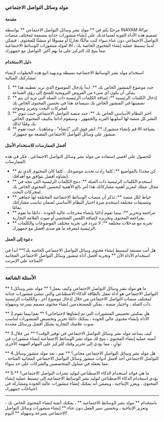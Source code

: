 ### مولد وسائل التواصل الاجتماعي

#### مقدمة
مرحبًا بكم في ** مولد نشر وسائل التواصل الاجتماعي ** بواسطة INAYAM AI!تم تصميم هذه الأداة القوية لمساعدتك على إنشاء منشورات جذابة مصممة لمختلف منصات التواصل الاجتماعي دون عناء.سواء كنت مالكًا تجاريًا أو مسوقًا أو منشئًا للمحتوى ، فيمكن لمولد منشورات الوسائط الاجتماعية AI لدينا تبسيط عملية إنشاء المحتوى الخاصة بك ، مما يتيح لك التركيز على ما يهم أكثر: التواصل مع جمهورك.

#### دليل الاستخدام
استخدام مولد نشر الوسائط الاجتماعية بسيطة وبديهية.اتبع هذه الخطوات لإنشاء مشاركتك المثالية:

1. ** حدد موضوع المنشور الخاص بك **: ابدأ بإدخال الموضوع الذي تريد تغطيته.هذا يمكن أن يكون أي شيء من العروض الترويجية للمنتج إلى رؤى الصناعة.
2. ** إدخال الكلمات الرئيسية **: إضافة الكلمات الرئيسية ذات الصلة التي تريد أن يتم تضمينها في المنشور الخاص بك.سيساعد هذا في تحسين المحتوى الخاص بك لمحركات البحث وتعزيز وضوحه.
3. ** اختر النظام الأساسي الخاص بك **: حدد منصة التواصل الاجتماعي حيث تنوي النشر.كل منصة لها أسلوبها الفريد والجمهور ، وستقوم أدائنا بتكييف المحتوى الخاص بك وفقًا لذلك.
4. ** قم بإنشاء منشورك **: انقر فوق الزر "إنشاء" ، وشاهدنا ، حيث تقوم AI بصياغة منشور على وسائل التواصل الاجتماعي المقنعة مع جمهورك.

#### أفضل الممارسات للاستخدام الأمثل
للحصول على أقصى استفادة من مولد نشر وسائل التواصل الاجتماعي ، فكر في هذه الممارسات:

- ** كن محددًا بالمواضيع **: كلما زادت تحديد موضوعك ، كلما كان المحتوى الذي تم إنشاؤه أفضل يتوافق مع أهدافك.
- ** استخدم الكلمات الرئيسية ذات الصلة **: دمج الكلمات الرئيسية التي تتجه في مجال عملك لتعزيز أهمية مشاركاتك.هذا أمر بالغ الأهمية لتحسين المحتوى الخاص بك لمحركات البحث.
- ** خياط لكل منصة **: تذكر أن منصات الوسائط الاجتماعية المختلفة لها جماهير وتنسيقات مختلفة.استخدم ميزة اختيار النظام الأساسي لضمان تناسب مشاركتك تمامًا.
- ** مراجعة وتحرير **: بينما تقوم أدائنا بإنشاء مخرجات عالية الجودة ، دائمًا ما تقوم بمراجعة المحتوى وتحريره لإضافة اللمس الشخصي أو صوت العلامة التجارية.
- ** تجربة مع مدخلات مختلفة **: لا تتردد في تجربة مختلف الموضوعات والكلمات الرئيسية لمعرفة ما هو صدى أفضل مع جمهورك.

#### دعوة إلى العمل
هل أنت مستعد لتبسيط إنشاء محتوى وسائل التواصل الاجتماعي الخاصة بك؟** ابدأ في استخدام الأداة الآن ** وتجربة أفضل أداة منشور وسائل التواصل الاجتماعي المجانية المتاحة على الإنترنت!

---

### الأسئلة الشائعة

** 1.ما هو مولد نشر وسائل التواصل الاجتماعي وكيف يعمل؟ **
مولد نشر وسائل التواصل الاجتماعي هو أداة تعمل بالطاقة الذكاء الاصطناعى والتي تنشئ منشورات جذابة لمختلف منصات التواصل الاجتماعي.من خلال إدخال موضوع آخر ، والكلمات الرئيسية ذات الصلة ، واختيار منصة ، يمكن للمستخدمين إنشاء محتوى مصمم بسرعة وسهولة.

** 2.هل يمكنني تخصيص المنشورات التي تم إنشاؤها لاحتياجاتي؟ **
نعم!بينما تقوم الأداة بإنشاء محتوى عالي الجودة ، يمكنك دائمًا تحرير وتخصيص المنشورات لتناسب صوت علامتك التجارية بشكل أفضل ورسائل محددة.

** 3.كيف يساعد مولد نشر وسائل التواصل الاجتماعي في توفير الوقت؟ **
من خلال أتمتة عملية إنشاء المحتوى ، يتيح لك مولد نشر الوسائط الاجتماعية إنشاء منشورات في ثوانٍ ، مما يؤدي إلى تحرير وقتك للتركيز على المهام المهمة الأخرى.

** 4.هل مولد نشر وسائل التواصل الاجتماعي مجاني؟ **
نعم ، يعد مولد منشور وسائل التواصل الاجتماعي أحد أفضل أدوات منشور وسائل التواصل الاجتماعي المجانية المتاحة ، مما يجعله في متناول المتخصصين والشركات على حد سواء.

** 5.ما هي فوائد استخدام الذكاء الاصطناعي لتوليد نشرات التواصل الاجتماعي؟ **
يؤدي استخدام الذكاء الاصطناعي لتوليد نشر الوسائط الاجتماعية إلى تبسيط عملية إنشاء المحتوى ، ويعزز الإنتاجية ، ويضمن أنه يمكنك إنشاء منشورات عالية الجودة ومشاركة في احتياجات جمهورك.

---

باستخدام ** مولد نشر الوسائط الاجتماعية ** ، يمكنك أتمتة إنشاء المحتوى الخاص بك ، وتعزيز الإنتاجية ، وتحسين سير العمل دون عناء.** إنشاء منشورات وسائل التواصل الاجتماعي بسرعة وسهولة ** اليوم!